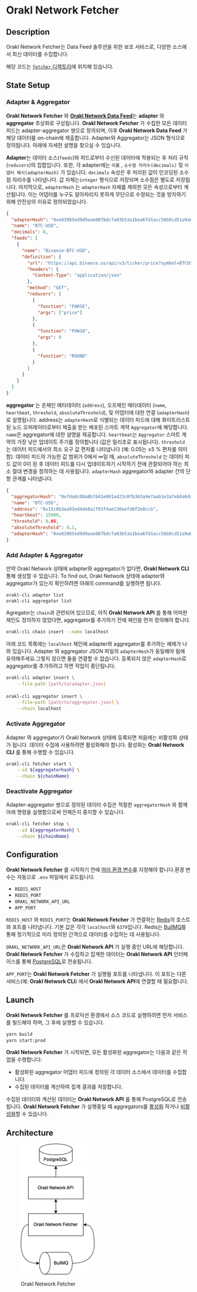 # Orakl Network Fetcher

## Description

Orakl Network Fetcher는 Data Feed 솔루션을 위한 보조 서비스로, 다양한 소스에서 최신 데이터를 수집합니다.&#x20;

해당 코드는 [`fetcher` 디렉토리](https://github.com/Bisonai/orakl/tree/master/fetcher)에 위치해 있습니다.

## State Setup

### Adapter & Aggregator

**Orakl Network Fetcher** 와 [**Orakl Network Data Feed**](data-feed.md)는 **adapter** 와 **aggregator** 추상화로 구성됩니다. **Orakl Network Fetcher** 가 수집한 모든 데이터 피드는 adapter-aggregator 쌍으로 정의되며, 이후 **Orakl Network Data Feed** 가 해당 데이터를 on-chain에 제출합니다. Adapter와 Aggregator는 JSON 형식으로 정의됩니다. 아래에 자세한 설명을 찾으실 수 있습니다.

**Adapter**는 데이터 소스(`feeds`)와 피드로부터 수신된 데이터에 적용되는 후 처리 규칙(`reducers`)의 집합입니다. 또한, 각 adapter에는 `이름` , `소수점 자리수(decimals)` 및 `어댑터 해시(adapterHash)` 가 있습니다. `decimals` 속성은 후 처리된 값이 인코딩된 소수점 자리수를 나타냅니다.
값 자체는`integer` 형식으로 저장되며 소수점은 별도로 저장됩니다. 마지막으로, `adapterHash` 는 `adapterHash` 자체를 제외한 모든 속성으로부터 계산됩니다. 이는 어댑터를 누구도 알아차리지 못하게 무단으로 수정되는 것을 방지하기 위해 안전상의 이유로 정의되었습니다.

```json
{
  "adapterHash": "0xe63985ed9d9aae887bdcfa03b53a1bea6fd1acc58b8cd51a9a69ede43eac6235",
  "name": "BTC-USD",
  "decimals": 8,
  "feeds": [
    {
      "name": "Binance-BTC-USD",
      "definition": {
        "url": "https://api.binance.us/api/v3/ticker/price?symbol=BTCUSD",
        "headers": {
          "Content-Type": "application/json"
        },
        "method": "GET",
        "reducers": [
          {
            "function": "PARSE",
            "args": ["price"]
          },
          {
            "function": "POW10",
            "args": 8
          },
          {
            "function": "ROUND"
          }
        ]
      }
    }
  ]
}
```

**aggregator** 는 온체인 메타데이터 (`address`), 오프체인 메타데이터 (`name`, `heartbeat`, `threshold`, `absoluteThreshold`), 및 어댑터에 대한 연결 (`adapterHash`)로 설명됩니다. address는 `adapterHash`로 식별되는 데이터 피드에 대해 화이트리스트 된 노드 오퍼레이터로부터 제출을 받는 배포된 스마트 계약 `Aggregator`에 해당합니다. `name`은 aggregator에 대한 설명을 제공합니다. `heartbeat`는 `Aggregator` 스마트 계약의 가장 낮은 업데이트 주기를 정의합니다 (값은 밀리초로 표시됩니다). `threshold` 는 데이터 피드에서의 최소 요구 값 편차를 나타냅니다 (예: 0.05는 ±5 % 편차를 의미함). 데이터 피드의 가능한 값 범위가 0에서 ∞일 때, `absoluteThreshold` 는 데이터 피드 값이 0이 된 후 데이터 피드를 다시 업데이트하기 시작하기 전에 관찰되어야 하는 최소 절대 변경을 정의하는 데 사용됩니다. `adapterHash` aggregator와 adapter 간의 단항 관계를 나타냅니다.

```json
{
  "aggregatorHash": "0xfda8c08a8b7641e001ad23c0fb363a9e7aab1e3a7eb8a6ddee41deeb7e3ef279",
  "name": "BTC-USD",
  "address": "0x15c0b3ea93ed4de0a1f93f4ae130aefd8f2e8ccb",
  "heartbeat": 15000,
  "threshold": 0.05,
  "absoluteThreshold": 0.1,
  "adapterHash": "0xe63985ed9d9aae887bdcfa03b53a1bea6fd1acc58b8cd51a9a69ede43eac6235"
}
```

### Add Adapter & Aggregator

만약 Orakl Network 상태에 adapter와 aggregator가 없다면, **Orakl Network CLI** 통해 생성할 수 있습니다. To find out, Orakl Network 상태에 adapter와 aggregator가 있는지 확인하려면 아래의 command를 실행하면 됩니다.

```
orakl-cli adapter list
orakl-cli aggregator list
```

Agregator는 `chain`과 관련되어 있으므로, 아직 **Orakl Network API** 를 통해 어떠한 체인도 정의하지 않았다면, aggregator를 추가하기 전에 체인을 먼저 정의해야 합니다.

```sh
orakl-cli chain insert --name localhost
```

아래 코드 목록에는 `localhost` 체인에 adapter와 aggregator를 추가하는 예제가 나와 있습니다. Adapter 와 aggregator JSON 파일의 `adapterHash`가 동일해야 됨에 유의해주세요.그렇지 않으면 둘을 연결할 수 없습니다. 등록되지 않은 `adapterHash`로 aggregator를 추가하려고 하면 작업이 중단됩니다.

```sh
orakl-cli adapter insert \
    --file-path [path/to/adapter.json]

orakl-cli aggregator insert \
    --file-path [path/to/aggregator.json] \
    --chain localhost
```

### Activate Aggregator

Adapter 와 aggregator가 Orakl Network 상태에 등록되면 처음에는 비활성화 상태가 됩니다. 데이터 수집에 사용하려면 활성화해야 합니다. 활성화는 **Orakl Network CLI** 를 통해 수행할 수 있습니다.

```sh
orakl-cli fetcher start \
    --id ${aggregatorhash} \
    --chain ${chainName}
```

### Deactivate Aggregator

Adapter-aggregator 쌍으로 정의된 데이터 수집은 적절한 `aggregatorHash` 와 함께 아래 명령을 실행함으로써 언제든지 중지할 수 있습니다.

```sh
orakl-cli fetcher stop \
    --id ${aggregatorHash} \
    --chain ${chainName}
```

## Configuration

**Orakl Network Fetcher** 를 시작하기 전에 [여러 환경 변수](https://github.com/Bisonai/orakl/blob/master/fetcher/.env.example)를 지정해야 합니다.환경 변수는 자동으로 `.env` 파일에서 로드됩니다.

- `REDIS_HOST`
- `REDIS_PORT`
- `ORAKL_NETWORK_API_URL`
- `APP_PORT`

`REDIS_HOST` 와 `REDIS_PORT`는 **Orakl Network Fetcher** 가 연결하는 [Redis](https://redis.io/)의 호스트와 포트를 나타냅니다. 기본 값은 각각 `localhost`와 `6379`입니다. Redis는 [BullMQ](https://docs.bullmq.io/)를 통해 정기적으로 미리 정의된 간격으로 데이터를 수집하는 데 사용됩니다.&#x20;

`ORAKL_NETWORK_API_URL`은 **Orakl Network API** 가 실행 중인 URL에 해당합니다. **Orakl Network Fetcher** 가 수집하고 집계한 데이터는 **Orakl Network API** 인터페이스를 통해 [PostgreSQL](https://www.postgresql.org/)로 전송됩니다.

`APP_PORT`는 **Orakl Network Fetcher** 가 실행될 포트를 나타냅니다. 이 포트는 다른 서비스(예: **Orakl Network CLI**) 에서 **Orakl Network API**에 연결할 때 필요합니다.

## Launch

**Orakl Network Fetcher** 를 프로덕션 환경에서 소스 코드로 실행하려면 먼저 서비스를 빌드해야 하며, 그 후에 실행할 수 있습니다.

```sh
yarn build
yarn start:prod
```

**Orakl Network Fetcher** 가 시작되면, 모든 활성화된 aggregator는 다음과 같은 작업을 수행합니다:

- 활성화된 aggregator 어댑터 피드에 정의된 각 데이터 소스에서 데이터를 수집합니다.
- 수집된 데이터를 계산하여 집계 결과를 저장합니다.

수집된 데이터와 계산된 데이터는 **Orakl Network API** 를 통해 PostgreSQL로 전송됩니다. **Orakl Network Fetcher** 가 실행중일 때 aggregators를 [활성화](orakl-network-fetcher.md#activate-aggregator) 하거나 [비활성화](orakl-network-fetcher.md#deactivate-aggregator)할 수 있습니다.

## Architecture

<figure><img src="../.gitbook/assets/orakl-network-fetcher.png" alt=""><figcaption><p>Orakl Network Fetcher</p></figcaption></figure>
